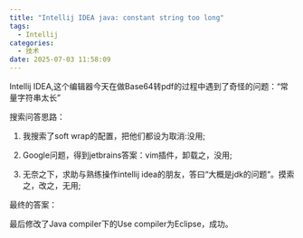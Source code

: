 ```yaml
---
title: "Intellij IDEA java: constant string too long"
tags:
  - Intellij
categories:
  - 技术
date: 2025-07-03 11:58:09
---
```


Intellij IDEA,这个编辑器今天在做Base64转pdf的过程中遇到了奇怪的问题：“常量字符串太长”

搜索问答思路：

1. 我搜索了soft wrap的配置，把他们都设为取消:没用;

2. Google问题，得到jetbrains答案：vim插件，卸载之，没用;

3. 无奈之下，求助与熟练操作intellij idea的朋友，答曰“大概是jdk的问题“。摸索之，改之，无用;

最终的答案：

最后修改了Java compiler下的Use compiler为Eclipse，成功。


